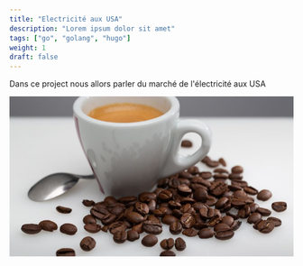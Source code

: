 ```yaml
---
title: "Electricité aux USA"
description: "Lorem ipsum dolor sit amet"
tags: ["go", "golang", "hugo"]
weight: 1
draft: false
---
```


Dans ce project nous allors parler du marché de l'électricité aux USA 

![](https://github.com/GaetanLovey/myportfolio/raw/master/static/images/image.jpg)
